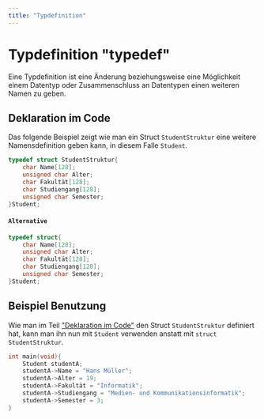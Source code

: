 ```yaml
---
title: "Typdefinition"
---
```

# Typdefinition "typedef"
Eine Typdefinition ist eine Änderung beziehungsweise eine Möglichkeit einem Datentyp oder Zusammenschluss an Datentypen einen weiteren Namen zu geben.
## Deklaration im Code
Das folgende Beispiel zeigt wie man ein Struct ``StudentStruktur`` eine weitere Namensdefinition geben kann, in diesem Falle ``Student``.
```c
typedef struct StudentStruktur{
	char Name[128];
	unsigned char Alter;
	char Fakultät[128];
	char Studiengang[128];
	unsigned char Semester;
}Student;
```

#### ``Alternative``
```c
typedef struct{
	char Name[128];
	unsigned char Alter;
	char Fakultät[128];
	char Studiengang[128];
	unsigned char Semester;
}Student;
```
## Beispiel Benutzung
Wie man im Teil ["Deklaration im Code"](#Deklaration%20im%20Code) den Struct ``StudentStruktur`` definiert hat, kann man ihn nun mit ``Student`` verwenden anstatt mit ``struct StudentStruktur``.
```c
int main(void){
	Student studentA;
	studentA->Name = "Hans Müller";
	studentA->Alter = 19;
	studentA->Fakultät = "Informatik";
	studentA->Studiengang = "Medien- und Kommunikationsinformatik";
	studentA->Semester = 3;
}
```